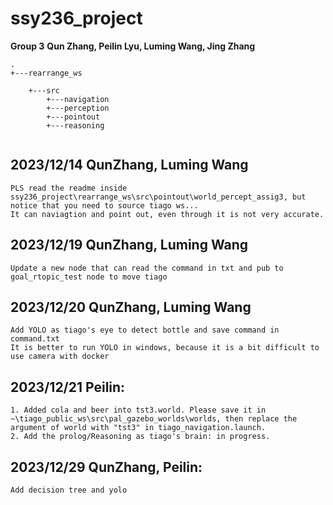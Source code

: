# ssy236_project

**Group 3**
**Qun Zhang, Peilin Lyu, Luming Wang, Jing Zhang**

```
.  
+---rearrange_ws

    +---src
        +---navigation
        +---perception
        +---pointout
        +---reasoning
     
```
## 2023/12/14 QunZhang, Luming Wang
```
PLS read the readme inside ssy236_project\rearrange_ws\src\pointout\world_percept_assig3, but notice that you need to source tiago ws...  
It can naviagtion and point out, even through it is not very accurate. 
```

## 2023/12/19 QunZhang, Luming Wang
```
Update a new node that can read the command in txt and pub to goal_rtopic_test node to move tiago
```

## 2023/12/20 QunZhang, Luming Wang
```
Add YOLO as tiago's eye to detect bottle and save command in command.txt   
It is better to run YOLO in windows, because it is a bit difficult to use camera with docker
```

## 2023/12/21 Peilin:   
 ```
1. Added cola and beer into tst3.world. Please save it in ~\tiago_public_ws\src\pal_gazebo_worlds\worlds, then replace the argument of world with "tst3" in tiago_navigation.launch.
2. Add the prolog/Reasoning as tiago's brain: in progress.
 ```

 ## 2023/12/29 QunZhang, Peilin:   
```
Add decision tree and yolo
```
    
    
